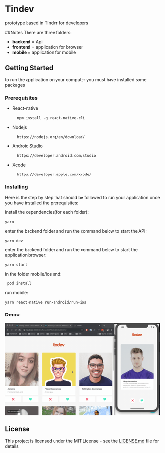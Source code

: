 # Tindev
prototype based in Tinder for developers

##Notes
There are three folders:
 - **backend** = Api
 - **frontend** = application for browser
 - **mobile** = application for mobile

## Getting Started

to run the application on your computer you must have installed some packages

### Prerequisites

  - React-native
    ```
      npm install -g react-native-cli
    ```

  - Nodejs
    ```
      https://nodejs.org/en/download/
    ```

  - Android Studio
    ```
      https://developer.android.com/studio
    ```

  - Xcode
    ```
      https://developer.apple.com/xcode/
    ```

### Installing


Here is the step by step that should be followed to run your application once you have installed the prerequisites:

 install the dependencies(for each folder):
```
yarn
```
enter the backend folder and run the command below to start the API:
```
yarn dev
```
enter the backend folder and run the command below to start the application browser:
```
yarn start
```
in the folder mobile/ios and:
```
 pod install
```
 run mobile:
```
yarn react-native run-android/run-ios
```
### Demo

![tindev Demo](screen/test.gif)


## License

This project is licensed under the MIT License - see the [LICENSE.md](LICENSE.md) file for details
